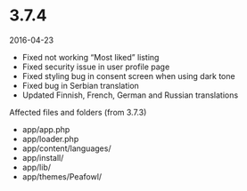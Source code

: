 # 3.7.4

2016-04-23

- Fixed not working “Most liked” listing
- Fixed security issue in user profile page
- Fixed styling bug in consent screen when using dark tone
- Fixed bug in Serbian translation
- Updated Finnish, French, German and Russian translations

Affected files and folders (from 3.7.3)

- app/app.php
- app/loader.php
- app/content/languages/
- app/install/
- app/lib/
- app/themes/Peafowl/
